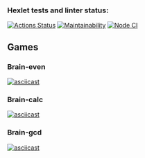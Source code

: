 ### Hexlet tests and linter status:
[![Actions Status](https://github.com/oiv84/frontend-project-lvl1/workflows/hexlet-check/badge.svg)](https://github.com/oiv84/frontend-project-lvl1/actions)
[![Maintainability](https://api.codeclimate.com/v1/badges/ce630eb59df4c89b2e63/maintainability)](https://codeclimate.com/github/oiv84/frontend-project-lvl1/maintainability)
[![Node CI](https://github.com/oiv84/frontend-project-lvl1/workflows/Node%20CI/badge.svg)](https://github.com/oiv84/frontend-project-lvl1/actions)

## Games
### Brain-even
[![asciicast](https://asciinema.org/a/425766.svg)](https://asciinema.org/a/425766)

### Brain-calc
[![asciicast](https://asciinema.org/a/05ZttJdbsBKf4EQ4lsOYZkzQT.svg)](https://asciinema.org/a/05ZttJdbsBKf4EQ4lsOYZkzQT)
### Brain-gcd
[![asciicast](https://asciinema.org/a/0BVXgb5o2oPjDJySx6GP3KZrp.svg)](https://asciinema.org/a/0BVXgb5o2oPjDJySx6GP3KZrp)